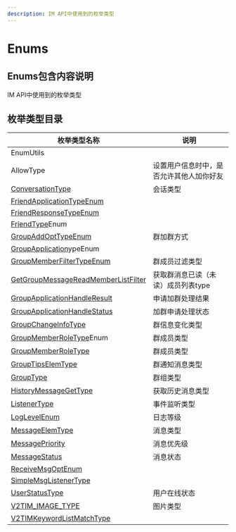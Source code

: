 ```yaml
---
description: IM API中使用到的枚举类型
---
```


# Enums

## Enums包含内容说明

IM API中使用到的枚举类型

## 枚举类型目录

| 枚举类型名称                                                                                                                                                                                                                  | 说明                   |
| ----------------------------------------------------------------------------------------------------------------------------------------------------------------------------------------------------------------------- | -------------------- |
| EnumUtils                                                                                                                                                                                                               |                      |
| AllowType                                                                                                                                                                                                               | 设置用户信息时中，是否允许其他人加你好友 |
| [ConversationType](https://pub.dev/documentation/tencent\_im\_sdk\_plugin\_platform\_interface/0.2.8/enum\_conversation\_type/ConversationType-class.html)                                                              | 会话类型                 |
| [FriendApplicationTypeEnum](https://pub.dev/documentation/tencent\_im\_sdk\_plugin/latest/enum\_friend\_application\_type\_enum/FriendApplicationTypeEnum.html)                                                         |                      |
| [FriendResponseTypeEnum](https://pub.dev/documentation/tencent\_im\_sdk\_plugin/latest/enum\_friend\_response\_type\_enum/FriendResponseTypeEnum.html)                                                                  |                      |
| [FriendType](https://pub.dev/documentation/tencent\_im\_sdk\_plugin\_platform\_interface/0.2.8/enum\_friend\_type/FriendType-class.html)Enum                                                                            |                      |
| [GroupAddOptTypeEnum](https://pub.dev/documentation/tencent\_im\_sdk\_plugin/latest/enum\_group\_add\_opt\_enum/GroupAddOptTypeEnum.html)                                                                               | 群加群方式                |
| [GroupApplication](https://pub.dev/documentation/tencent\_im\_sdk\_plugin\_platform\_interface/0.2.8/enum\_group\_application\_handle\_result/GroupApplicationHandleResult-class.html)ypeEnum                           |                      |
| [GroupMemberFilterTypeEnum](https://pub.dev/documentation/tencent\_im\_sdk\_plugin/latest/enum\_group\_member\_filter\_enum/GroupMemberFilterTypeEnum.html)                                                             | 群成员过滤类型              |
| [GetGroupMessageReadMemberListFilter](https://pub.dev/documentation/tencent\_im\_sdk\_plugin\_platform\_interface/0.2.8/enum\_get\_group\_message\_read\_member\_list\_filter/GetGroupMessageReadMemberListFilter.html) | 获取群消息已读（未读）成员列表type  |
| [GroupApplicationHandleResult](https://pub.dev/documentation/tencent\_im\_sdk\_plugin\_platform\_interface/0.2.8/enum\_group\_application\_handle\_result/GroupApplicationHandleResult-class.html)                      | 申请加群处理结果             |
| [GroupApplicationHandleStatus](https://pub.dev/documentation/tencent\_im\_sdk\_plugin\_platform\_interface/0.2.8/enum\_group\_application\_handle\_status/GroupApplicationHandleStatus-class.html)                      | 加群申请处理状态             |
| [GroupChangeInfoType](https://pub.dev/documentation/tencent\_im\_sdk\_plugin\_platform\_interface/0.2.8/enum\_group\_change\_info\_type/GroupChangeInfoType-class.html)                                                 | 群信息变化类型              |
| [GroupMemberRoleType](https://pub.dev/documentation/tencent\_im\_sdk\_plugin\_platform\_interface/0.2.8/enum\_group\_member\_role/GroupMemberRoleType-class.html)Enum                                                   | 群成员类型                |
| [GroupMemberRoleType](https://pub.dev/documentation/tencent\_im\_sdk\_plugin\_platform\_interface/0.2.8/enum\_group\_member\_role/GroupMemberRoleType-class.html)                                                       | 群成员类型                |
| [GroupTipsElemType](https://pub.dev/documentation/tencent\_im\_sdk\_plugin\_platform\_interface/0.2.8/enum\_group\_tips\_elem\_type/GroupTipsElemType-class.html)                                                       | 群通知消息类型              |
| [GroupType](https://pub.dev/documentation/tencent\_im\_sdk\_plugin\_platform\_interface/0.2.8/enum\_group\_type/GroupType-class.html)                                                                                   | 群组类型                 |
| [HistoryMessageGetType](https://pub.dev/documentation/tencent\_im\_sdk\_plugin\_platform\_interface/0.2.8/enum\_history\_message\_get\_type/HistoryMessageGetType-class.html)                                           | 获取历史消息类型             |
| [ListenerType](https://pub.dev/documentation/tencent\_im\_sdk\_plugin\_platform\_interface/0.2.8/enum\_listener\_type/ListenerType-class.html)                                                                          | 事件监听类型               |
| [LogLevelEnum](https://pub.dev/documentation/tencent\_im\_sdk\_plugin/latest/enum\_log\_level\_enum/LogLevelEnum.html)                                                                                                  | 日志等级                 |
| [MessageElemType](https://pub.dev/documentation/tencent\_im\_sdk\_plugin\_platform\_interface/0.2.8/enum\_message\_elem\_type/MessageElemType-class.html)                                                               | 消息类型                 |
| [MessagePriority](https://pub.dev/documentation/tencent\_im\_sdk\_plugin\_platform\_interface/0.2.8/enum\_message\_priority/MessagePriority-class.html)                                                                 | 消息优先级                |
| [MessageStatus](https://pub.dev/documentation/tencent\_im\_sdk\_plugin\_platform\_interface/0.2.8/enum\_message\_status/MessageStatus-class.html)                                                                       | 消息状态                 |
| [ReceiveMsgOptEnum](https://pub.dev/documentation/tencent\_im\_sdk\_plugin/latest/enum\_receive\_message\_opt\_enum/ReceiveMsgOptEnum.html)                                                                             |                      |
| [SimpleMsgListenerType](https://pub.dev/documentation/tencent\_im\_sdk\_plugin\_platform\_interface/0.2.8/enum\_simpleMsgListenerType/SimpleMsgListenerType.html)                                                       |                      |
| [UserStatusType](https://pub.dev/documentation/tencent\_im\_sdk\_plugin\_platform\_interface/0.2.8/enum\_user\_status\_type/UserStatusType-class.html)                                                                  | 用户在线状态               |
| [V2TIM\_IMAGE\_TYPE](https://pub.dev/documentation/tencent\_im\_sdk\_plugin\_platform\_interface/0.2.8/enum\_image\_types/V2TIM\_IMAGE\_TYPE-class.html)                                                                | 图片类型                 |
| [V2TIMKeywordListMatchType](https://pub.dev/documentation/tencent\_im\_sdk\_plugin\_platform\_interface/0.2.8/enum\_keyword\_list\_match\_type/V2TIMKeywordListMatchType-class.html)                                    |                      |

